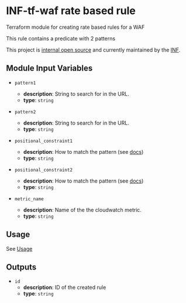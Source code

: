 # INF-tf-waf rate based rule

Terraform module for creating rate based rules for a WAF

This rule contains a predicate with 2 patterns

This project is [internal open source](https://en.wikipedia.org/wiki/Inner_source)
and currently maintained by the [INF](https://github.com/orgs/onpage-org/teams/inf).


## Module Input Variables

- `pattern1`
    -  __description__: String to search for in the URL.
    -  __type__: `string`

- `pattern2`
    -  __description__: String to search for in the URL.
    -  __type__: `string`

- `positional_constraint1`
    -  __description__: How to match the pattern (see [docs](https://docs.aws.amazon.com/waf/latest/APIReference/API_ByteMatchTuple.html#WAF-Type-ByteMatchTuple-PositionalConstraint))
    -  __type__: `string`

- `positional_constraint2`
    -  __description__: How to match the pattern (see [docs](https://docs.aws.amazon.com/waf/latest/APIReference/API_ByteMatchTuple.html#WAF-Type-ByteMatchTuple-PositionalConstraint))
    -  __type__: `string`

- `metric_name`
    -  __description__: Name of the the cloudwatch metric.
    -  __type__: `string`

## Usage
See [Usage](/README.md)

## Outputs
- `id`
    - __description__: ID of the created rule
    - __type__: `string`
